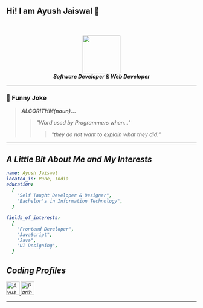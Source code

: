 ## Hi! I am Ayush Jaiswal 👋



<br />
<br />

<div id="header" align="center">
  <img src="https://media.giphy.com/media/M9gbBd9nbDrOTu1Mqx/giphy.gif" width="100"/>
  <br>
  <b><i>Software Developer & Web Developer</b></i>
</div>


---
### :volcano: Funny Joke

> <b><i>ALGORITHM(noun)...<i></b>
>> "Word used by Programmers when..."
>>> "they do not want to explain what they did."

---
## A Little Bit About Me and My Interests

```yaml
name: Ayush Jaiswal
located_in: Pune, India
education:
  [
    "Self Taught Developer & Designer",
    "Bachelor's in Information Technology",
  ]

fields_of_interests:
  [
    "Frontend Developer",
    "JavaScript",
    "Java",
    "UI Designing",
  ]
```

## Coding Profiles
<a href="https://www.codechef.com/users/ayush0122">
  <img  alt="Ayush's Codechef Profile" width="35px" src="https://cdn.jsdelivr.net/npm/simple-icons@v3/icons/codechef.svg" />
</a>

<a href="https://www.hackerrank.com/ayushjais0122">
  <img  alt="Parth's Codeforces Profile" width="35px" src="https://cdn.jsdelivr.net/npm/simple-icons@v3/icons/hackerrank.svg" />
</a>

<hr/>

<!--
**AyushJaiswal0122/AyushJaiswal0122** is a ✨ _special_ ✨ repository because its `README.md` (this file) appears on your GitHub profile.

Here are some ideas to get you started:

- 🔭 I’m currently working on ...
- 🌱 I’m currently learning ...
- 👯 I’m looking to collaborate on ...
- 🤔 I’m looking for help with ...
- 💬 Ask me about ...
- 📫 How to reach me: ...
- 😄 Pronouns: ...
- ⚡ Fun fact: ...
-->
